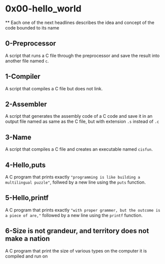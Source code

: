 # 0x00-hello_world
** Each one of the next headlines describes the idea and concept of the code bounded to its name

## 0-Preprocessor
   A script that runs a C file through the preprocessor and save the result into another file named `c`.

## 1-Compiler
   A script that compiles a C file but does not link.

## 2-Assembler
   A script that generates the assembly code of a C code and save it in an output file named as same as the C file, but with extension `.s` instead of `.c`

## 3-Name
   A script that compiles a C file and creates an executable named `cisfun`.

## 4-Hello,puts
   A C program that prints exactly `"programming is like building a multilingual puzzle"`, follwed by a new line using the `puts` function.

## 5-Hello,printf
   A C program that prints exactly `"with proper grammer, but the outcome is a piece of are,"` followed by a new line using the `printf` function.

## 6-Size is not grandeur, and territory does not make a nation
   A C program that print the size of various types on the computer it is compiled and run on
   